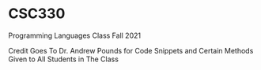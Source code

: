 # CSC330
Programming Languages Class Fall 2021

Credit Goes To Dr. Andrew Pounds for Code Snippets and Certain Methods Given to All Students in The Class

